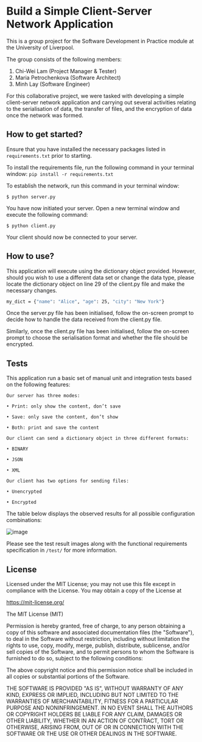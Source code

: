 # Build a Simple Client-Server Network Application

This is a group project for the Software Development in Practice module at the University of Liverpool. 

The group consists of the following members:

1. Chi-Wei Lam (Project Manager & Tester)
2. Maria Petrochenkova (Software Architect)
3. Minh Lay (Software Engineer)


For this collaborative project, we were tasked with developing a simple client-server network application and carrying out several activities relating to the serialisation of data, the transfer of files, and the encryption of data once the network was formed.

## How to get started?

Ensure that you have installed the necessary packages listed in `requirements.txt` prior to starting.

To install the requirements file, run the following command in your terminal window: 
`pip install -r requirements.txt`

To establish the network, run this command in your terminal window:

```
$ python server.py
```

You have now initiated your server. Open a new terminal window and execute the
following command:

```
$ python client.py
```

Your client should now be connected to your server.


## How to use?

This application will execute using the dictionary object provided. However, should you wish to use 
a different data set or change the data type, please locate the dictionary object on line 29 of
the client.py file and make the necessary changes.

```bash
my_dict = {"name": "Alice", "age": 25, "city": "New York"}
```

Once the server.py file has been initialised, follow the on-screen prompt to decide how to handle 
the data received from the client.py file.

Similarly, once the client.py file has been initialised, follow the on-screen prompt to choose 
the serialisation format and whether the file should be encrypted.


## Tests

This application run a basic set of manual unit and integration tests based on the following features: 

```
Our server has three modes:

• Print: only show the content, don’t save

• Save: only save the content, don’t show

• Both: print and save the content
```

```
Our client can send a dictionary object in three different formats:

• BINARY

• JSON

• XML
```

```
Our client has two options for sending files:

• Unencrypted

• Encrypted
```

The table below displays the observed results for all possible configuration combinations:

![image](https://user-images.githubusercontent.com/58013610/226113563-ce44c64e-0b29-468c-827c-c4bb8d8b85d5.png)

Please see the test result images along with the functional requirements specification in `/test/` 
for more information. 


## License


Licensed under the MIT License;
you may not use this file except in compliance with the License.
You may obtain a copy of the License at

   https://mit-license.org/

The MIT License (MIT)

Permission is hereby granted, free of charge, to any person obtaining a copy of this software and associated documentation files (the "Software"), to deal in the Software without restriction, including without limitation the rights to use, copy, modify, merge, publish, distribute, sublicense, and/or sell copies of the Software, and to permit persons to whom the Software is furnished to do so, subject to the following conditions:


The above copyright notice and this permission notice shall be included in all copies or substantial portions of the Software.

THE SOFTWARE IS PROVIDED "AS IS", WITHOUT WARRANTY OF ANY KIND, EXPRESS OR IMPLIED, INCLUDING BUT NOT LIMITED TO THE WARRANTIES OF MERCHANTABILITY, FITNESS FOR A PARTICULAR PURPOSE AND NONINFRINGEMENT. IN NO EVENT SHALL THE AUTHORS OR COPYRIGHT HOLDERS BE LIABLE FOR ANY CLAIM, DAMAGES OR OTHER LIABILITY, WHETHER IN AN ACTION OF CONTRACT, TORT OR OTHERWISE, ARISING FROM, OUT OF OR IN CONNECTION WITH THE SOFTWARE OR THE USE OR OTHER DEALINGS IN THE SOFTWARE.
